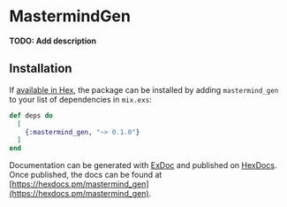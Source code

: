 # MastermindGen

**TODO: Add description**

## Installation

If [available in Hex](https://hex.pm/docs/publish), the package can be installed
by adding `mastermind_gen` to your list of dependencies in `mix.exs`:

```elixir
def deps do
  [
    {:mastermind_gen, "~> 0.1.0"}
  ]
end
```

Documentation can be generated with [ExDoc](https://github.com/elixir-lang/ex_doc)
and published on [HexDocs](https://hexdocs.pm). Once published, the docs can
be found at [https://hexdocs.pm/mastermind_gen](https://hexdocs.pm/mastermind_gen).

